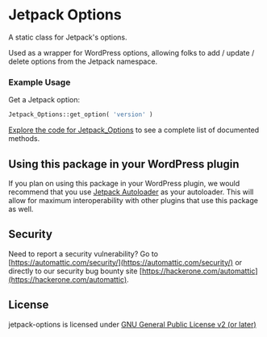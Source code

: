 # Jetpack Options

A static class for Jetpack's options.

Used as a wrapper for WordPress options, allowing folks
to add / update / delete options from the Jetpack namespace.

### Example Usage

Get a Jetpack option:

```php
Jetpack_Options::get_option( 'version' )
```

[Explore the code for Jetpack_Options](legacy/class-jetpack-options.php) to see a complete
list of documented methods. 

## Using this package in your WordPress plugin

If you plan on using this package in your WordPress plugin, we would recommend that you use [Jetpack Autoloader](https://packagist.org/packages/automattic/jetpack-autoloader) as your autoloader. This will allow for maximum interoperability with other plugins that use this package as well.

## Security

Need to report a security vulnerability? Go to [https://automattic.com/security/](https://automattic.com/security/) or directly to our security bug bounty site [https://hackerone.com/automattic](https://hackerone.com/automattic).

## License

jetpack-options is licensed under [GNU General Public License v2 (or later)](./LICENSE.txt)
